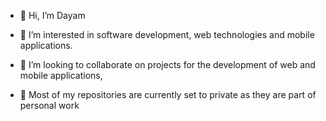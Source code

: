 - 👋 Hi, I’m Dayam
- 👀 I’m interested in software development, web technologies and mobile applications.
- 💞️ I’m looking to collaborate on projects for the development of web and mobile applications,

- 🤗 Most of my repositories are currently set to private as they are part of personal work

<!---
dnmonroy/dnmonroy is a ✨ special ✨ repository because its `README.md` (this file) appears on your GitHub profile.
You can click the Preview link to take a look at your changes.
--->
